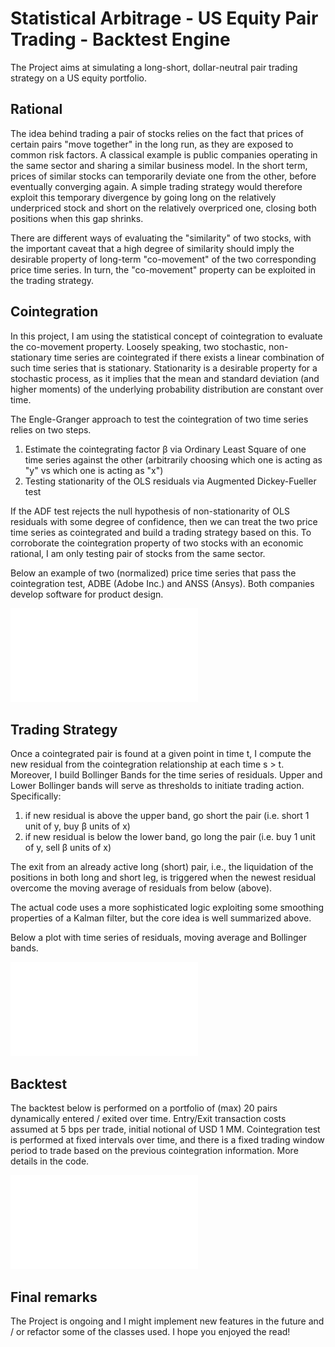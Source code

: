 # Statistical Arbitrage - US Equity Pair Trading - Backtest Engine

The Project aims at simulating a long-short, dollar-neutral pair trading strategy on a US equity portfolio.

## Rational

The idea behind trading a pair of stocks relies on the fact that prices of certain pairs "move together" in the long run, as they are exposed to common risk factors. A classical example is public companies operating in the same sector and sharing a similar business model. In the short term, prices of similar stocks can temporarily deviate one from the other, before eventually converging again. A simple trading strategy would therefore exploit this temporary divergence by going long on the relatively underpriced stock and short on the relatively overpriced one, closing both positions when this gap shrinks.

There are different ways of evaluating the "similarity" of two stocks, with the important caveat that a high degree of similarity should imply the desirable property of long-term "co-movement" of the two corresponding price time series. In turn, the "co-movement" property can be exploited in the trading strategy.

## Cointegration

In this project, I am using the statistical concept of cointegration to evaluate the co-movement property. Loosely speaking, two stochastic, non-stationary time series are cointegrated if there exists a linear combination of such time series that is stationary. Stationarity is a desirable property for a stochastic process, as it implies that the mean and standard deviation (and higher moments) of the underlying probability distribution are constant over time. 

The Engle-Granger approach to test the cointegration of two time series relies on two steps. 
1. Estimate the cointegrating factor β via Ordinary Least Square of one time series against the other (arbitrarily choosing which one is acting as "y" vs which one is acting as "x")
2. Testing stationarity of the OLS residuals via Augmented Dickey-Fueller test

If the ADF test rejects the null hypothesis of non-stationarity of OLS residuals with some degree of confidence, then we can treat the two price time series as cointegrated and build a trading strategy based on this.
To corroborate the cointegration property of two stocks with an economic rational, I am only testing pair of stocks from the same sector.

Below an example of two (normalized) price time series that pass the cointegration test, ADBE (Adobe Inc.) and ANSS (Ansys). Both companies develop software for product design.


![](/src/images/cointpair.pdf)

## Trading Strategy

Once a cointegrated pair is found at a given point in time t, I compute the new residual from the cointegration relationship at each time s > t. Moreover, I build Bollinger Bands for the time series of residuals. Upper and Lower Bollinger bands will serve as thresholds to initiate trading action. Specifically:

1. if  new residual is above the upper band, go short the pair (i.e. short 1 unit of y, buy β units of x)
2. if  new residual is below the lower band, go long the pair (i.e. buy 1 unit of y, sell β units of x)

The exit from an already active long (short) pair, i.e., the liquidation of the positions in both long and short leg, is triggered when the newest residual overcome the moving average of residuals from below (above).

The actual code uses a more sophisticated logic exploiting some smoothing properties of a Kalman filter, but the core idea is well summarized above.

Below a plot with time series of residuals, moving average and Bollinger bands.

![](/src/images/res.pdf)


## Backtest
The backtest below is performed on a portfolio of (max) 20 pairs dynamically entered / exited over time. Entry/Exit transaction costs assumed at 5 bps per trade, initial notional of USD 1 MM. Cointegration test is performed at fixed intervals over time, and there is a fixed trading window period to trade based on the previous cointegration information. More details in the code.

![](/src/images/backtest.pdf)

## Final remarks
The Project is ongoing and I might implement new features in the future and / or refactor some of the classes used. I hope you enjoyed the read!
